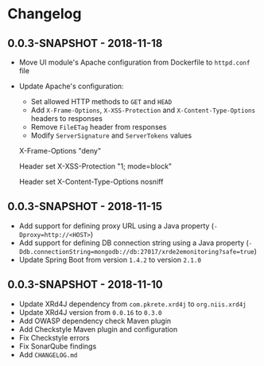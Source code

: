 # Changelog

## 0.0.3-SNAPSHOT - 2018-11-18

- Move UI module's Apache configuration from Dockerfile to `httpd.conf` file
- Update Apache's configuration:
  - Set allowed HTTP methods to `GET` and `HEAD`
  - Add `X-Frame-Options`, `X-XSS-Protection` and `X-Content-Type-Options`
  headers to responses
  - Remove `FileETag` header from responses
  - Modify `ServerSignature` and `ServerTokens` values

  X-Frame-Options "deny"

  Header set X-XSS-Protection "1; mode=block"

  Header set X-Content-Type-Options nosniff

## 0.0.3-SNAPSHOT - 2018-11-15

- Add support for defining proxy URL using a Java property (`-Dproxy=http://<HOST>`)
- Add support for defining DB connection string using a Java property (`-Ddb.connectionString=mongodb://db:27017/xrde2emonitoring?safe=true`)
- Update Spring Boot from version `1.4.2` to version `2.1.0`

## 0.0.3-SNAPSHOT - 2018-11-10

- Update XRd4J dependency from `com.pkrete.xrd4j` to `org.niis.xrd4j`
- Update XRd4J version from `0.0.16` to `0.3.0`
- Add OWASP dependency check Maven plugin
- Add Checkstyle Maven plugin and configuration
- Fix Checkstyle errors
- Fix SonarQube findings
- Add `CHANGELOG.md`
